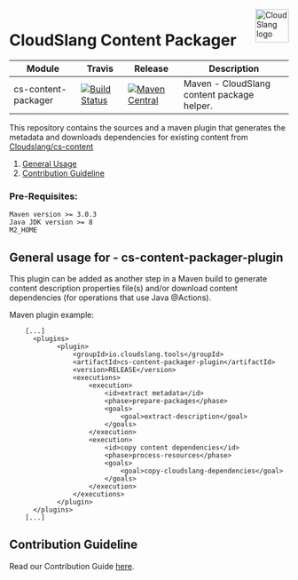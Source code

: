 <a href="http://cloudslang.io/">
    <img src="https://camo.githubusercontent.com/ece898cfb3a9cc55353e7ab5d9014cc314af0234/687474703a2f2f692e696d6775722e636f6d2f696849353630562e706e67" alt="CloudSlang logo" title="CloudSlang" align="right" height="60"/>
</a>

CloudSlang Content Packager
===========================

| Module | Travis | Release | Description |
| ----- | ----- | ----- | ----- |
| cs-content-packager | [![Build Status](https://travis-ci.org/CloudSlang/cs-content-packager.svg?branch=master)](https://travis-ci.org/CloudSlang/cs-content-packager) | [![Maven Central](https://maven-badges.herokuapp.com/maven-central/io.cloudslang.tools/cs-content-packager/badge.svg)](https://maven-badges.herokuapp.com/maven-central/io.cloudslang.tools/cs-content-packager) | Maven - CloudSlang content package helper. |

This repository contains the sources and a maven plugin that generates the metadata and downloads dependencies for existing content from [Cloudslang/cs-content](https://github.com/CloudSlang/cs-content)

1. [General Usage](#general-usage)
2. [Contribution Guideline](#contribution-guideline)

<a name="general-usage"/>

### Pre-Requisites:
    Maven version >= 3.0.3
    Java JDK version >= 8
    M2_HOME

## General usage for - cs-content-packager-plugin

This plugin can be added as another step in a Maven build to generate content description properties file(s) 
and/or download content dependencies (for operations that use Java @Actions). 

Maven plugin example:

```
    [...]
      <plugins>
            <plugin>
                <groupId>io.cloudslang.tools</groupId>
                <artifactId>cs-content-packager-plugin</artifactId>
                <version>RELEASE</version>
                <executions>
                    <execution>
                        <id>extract metadata</id>
                        <phase>prepare-packages</phase>
                        <goals>
                            <goal>extract-description</goal>
                        </goals>
                    </execution>
                    <execution>
                        <id>copy content dependencies</id>
                        <phase>process-resources</phase>
                        <goals>
                            <goal>copy-cloudslang-dependencies</goal>
                        </goals>
                    </execution>
                </executions>
            </plugin>
      </plugins>
    [...]
``` 
   
<a name="contribution-guideline"/>                                       
                                       
## Contribution Guideline
                                       
Read our Contribution Guide [here](CONTRIBUTING.md).                                       
                              